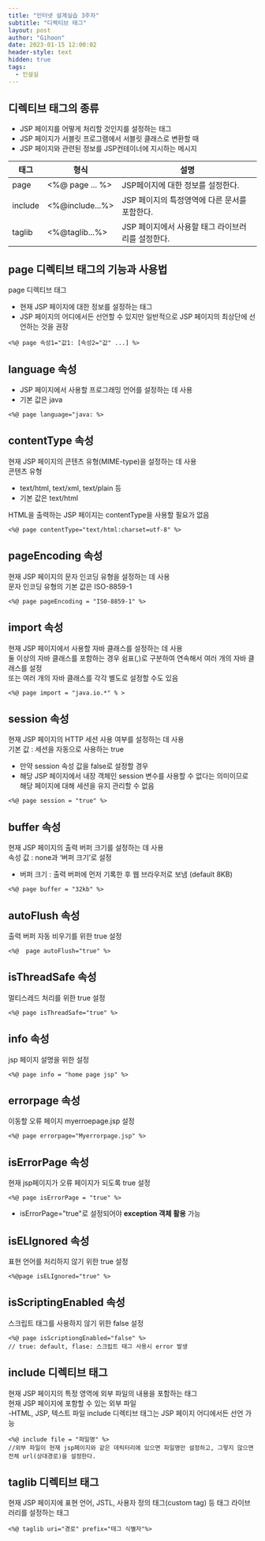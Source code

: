 ```yaml
---
title: "인터넷 설계실습 3주차"
subtitle: "디렉티브 태그"
layout: post
author: "Gihoon"
date: 2023-01-15 12:00:02
header-style: text
hidden: true
tags:
  - 인설실
---
```

## 디렉티브 태그의 종류
- JSP 페이지를 어떻게 처리할 것인지를 설정하는 태그
- JSP 페이지가 서블릿 프로그램에서 서블릿 클래스로 변환할 때
- JSP 페이지와 관련된 정보를 JSP컨테이너에 지시하는 메시지

| 태그 | 형식 | 설명 |  
| --- | --- | --- |  
| page | <%@ page ... %> | JSP페이지에 대한 정보를 설정한다. |    
| include | <%@include...%> |JSP 페이지의 특정영역에 다른 문서를 포함한다. |    
| taglib | <%@taglib...%> | JSP 페이지에서 사용할 태그 라이브러리를 설정한다. |

## page 디렉티브 태그의 기능과 사용법
page 디렉티브 태그
- 현재 JSP 페이지에 대한 정보를 설정하는 태그
- JSP 페이지의 어디에서든 선언할 수 있지만 일반적으로 JSP 페이지의 최상단에 선언하는 것을 권장  
```
<%@ page 속성1="값1: [속성2="값" ...] %>
```
  
## language 속성
- JSP 페이지에서 사용할 프로그래밍 언어를 설정하는 데 사용
- 기본 값은 java
```
<%@ page language="java: %>
```
  
## contentType 속성
현재 JSP 페이지의 콘텐츠 유형(MIME-type)을 설정하는 데 사용  
콘텐츠 유형
- text/html, text/xml, text/plain 등
- 기본 값은 text/html
  
HTML을 출력하는 JSP 페이지는 contentType을 사용할 필요가 없음  
```
<%@ page contentType="text/html:charset=utf-8" %>
```
  
## pageEncoding 속성
현재 JSP 페이지의 문자 인코딩 유형을 설정하는 데 사용  
문자 인코딩 유형의 기본 값은 ISO-8859-1
```
<%@ page pageEncoding = "IS0-8859-1" %>	
```
  
##  import 속성
현재 JSP 페이지에서 사용할 자바 클래스를 설정하는 데 사용  
둘 이상의 자바 클래스를 포함하는 경우 쉼표(,)로 구분하여 연속해서 여러 개의 자바 클래스를 설정  
또는 여러 개의 자바 클래스를 각각 별도로 설정할 수도 있음  
```
<%@ page import = "java.io.*" % >
```
  
## session 속성
현재 JSP 페이지의 HTTP 세션 사용 여부를 설정하는 데 사용  
기본 값 : 세션을 자동으로 사용하는 true
- 만약 session 속성 값을 false로 설정할 경우
- 해당 JSP 페이지에서 내장 객체인 session 변수를 사용할 수 없다는 의미이므로 해당 페이지에 대해 세션을 유지 관리할 수 없음  
```
<%@ page session = "true" %>
```
  
## buffer 속성
현재 JSP 페이지의 출력 버퍼 크기를 설정하는 데 사용  
속성 값 : none과 ‘버퍼 크기’로 설정
- 버퍼 크기 : 출력 버퍼에 먼저 기록한 후 웹 브라우저로 보냄 (default 8KB)  
```
<%@ page buffer = "32kb" %>
```

## autoFlush 속성
출력 버퍼 자동 비우기를 위한 true 설정  
```
<%@  page autoFlush="true" %>
```
  
## isThreadSafe 속성
멀티스레드 처리를 위한 true 설정  
```
<%@ page isThreadSafe="true" %>
```
  
## info 속성
jsp 페이지 설명을 위한 설정  
```
<%@ page info = "home page jsp" %>
```
  
## errorpage 속성
이동할 오류 페이지 myerroepage.jsp 설정  
```
<%@ page errorpage="Myerrorpage.jsp" %>
```
  
## isErrorPage 속성
현재 jsp페이지가 오류 페이지가 되도록 true 설정  
```
<%@ page isErrorPage = "true" %>
```
- isErrorPage="true"로 설정되어야 **exception 객체 활용** 가능

## isELlgnored 속성
표현 언어를 처리하지 않기 위한 true 설정  
```
<%@page isELIgnored="true" %>
```
  
## isScriptingEnabled 속성
스크립트 태그를 사용하지 않기 위한 false 설정  
```
<%@ page isScriptiongEnabled="false" %>
// true: default, flase: 스크립트 태그 사용시 error 발생
```
  
## include 디렉티브 태그
현재 JSP 페이지의 특정 영역에 외부 파일의 내용을 포함하는 태그  
현재 JSP 페이지에 포함할 수 있는 외부 파일  
-HTML, JSP, 텍스트 파일
include 디렉티브 태그는 JSP 페이지 어디에서든 선언 가능  
```
<%@ include file = "파일명" %>
//외부 파일이 현재 jsp페이지와 같은 데릭터리에 있으면 파일명만 설정하고, 그렇지 않으면 전체 url(상대경로)을 설정한다.
```
  
## taglib 디렉티브 태그
현재 JSP 페이지에 표현 언어, JSTL, 사용자 정의 태그(custom tag) 등 태그 라이브러리를 설정하는 태그  
```
<%@ taglib uri="경로" prefix="태그 식별자"%>
```
 

  




